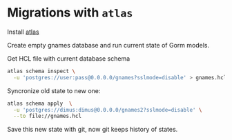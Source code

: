 # Migrations with `atlas`

Install [atlas](https://atlasgo.io)

Create empty gnames database and run current state of Gorm models.

Get HCL file with current database schema

```bash
atlas schema inspect \
  -u 'postgres://user:pass@0.0.0.0/gnames?sslmode=disable' > gnames.hcl
```

Syncronize old state to new one:

```bash
atlas schema apply  \
  -u 'postgres://dimus:dimus@0.0.0.0/gnames2?sslmode=disable' \
  --to file://gnames.hcl
```

Save this new state with git, now git keeps history of states.
